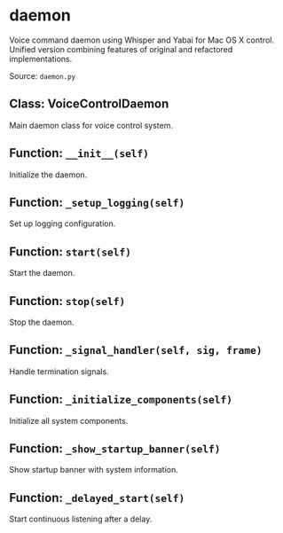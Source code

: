 # daemon

Voice command daemon using Whisper and Yabai for Mac OS X control.
Unified version combining features of original and refactored implementations.

Source: `daemon.py`

## Class: VoiceControlDaemon

Main daemon class for voice control system.

## Function: `__init__(self)`

Initialize the daemon.

## Function: `_setup_logging(self)`

Set up logging configuration.

## Function: `start(self)`

Start the daemon.

## Function: `stop(self)`

Stop the daemon.

## Function: `_signal_handler(self, sig, frame)`

Handle termination signals.

## Function: `_initialize_components(self)`

Initialize all system components.

## Function: `_show_startup_banner(self)`

Show startup banner with system information.

## Function: `_delayed_start(self)`

Start continuous listening after a delay.
